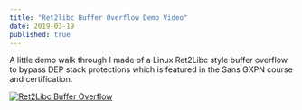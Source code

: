 ```yaml
---
title: "Ret2libc Buffer Overflow Demo Video"
date: 2019-03-19
published: true
---
```


A little demo walk through I made of a Linux Ret2Libc style buffer overflow to bypass DEP stack protections which is featured in the Sans GXPN course and certification. 


[![Ret2Libc Buffer Overflow](http://i3.ytimg.com/vi/-cLLR-ZeTss/hqdefault.jpg)](https://www.youtube.com/watch?v=-cLLR-ZeTss&ab_channel=WillSummerhill "Ret2Libc Buffer Overflow")
